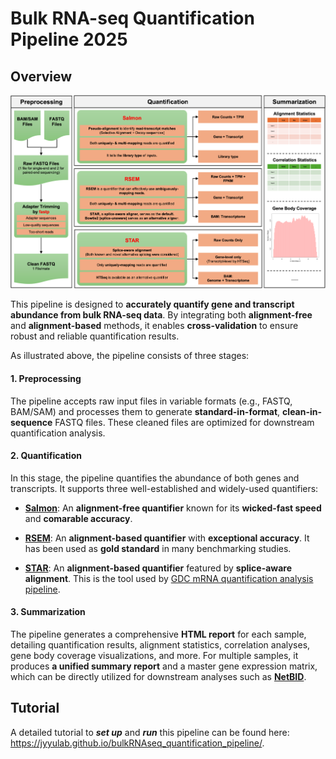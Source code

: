 # Bulk RNA-seq Quantification Pipeline 2025

## Overview

![Picture](./docs/figures/overview.png)

This pipeline is designed to **accurately quantify gene and transcript abundance from bulk RNA-seq data**. By integrating both **alignment-free** and **alignment-based** methods, it enables **cross-validation** to ensure robust and reliable quantification results.

As illustrated above, the pipeline consists of three stages:

#### 1. Preprocessing ####

The pipeline accepts raw input files in variable formats (e.g., FASTQ, BAM/SAM) and processes them to generate **standard-in-format**, **clean-in-sequence** FASTQ files. These cleaned files are optimized for downstream quantification analysis.

#### 2. Quantification

In this stage, the pipeline quantifies the abundance of both genes and transcripts. It supports three well-established and widely-used quantifiers:

- [**Salmon**](https://salmon.readthedocs.io/en/latest/salmon.html): An **alignment-free quantifier** known for its **wicked-fast speed** and **comarable accuracy**.

- [**RSEM**](https://github.com/bli25/RSEM_tutorial): An **alignment-based quantifier** with **exceptional accuracy**. It has been used as **gold standard** in many benchmarking studies.

- [**STAR**](https://github.com/alexdobin/STAR/blob/master/doc/STARmanual.pdf): An **alignment-based quantifier** featured by **splice-aware alignment**. This is the tool used by [GDC mRNA quantification analysis pipeline](https://docs.gdc.cancer.gov/Data/Bioinformatics_Pipelines/Expression_mRNA_Pipeline).

#### 3. Summarization

The pipeline generates a comprehensive **HTML report** for each sample, detailing quantification results, alignment statistics, correlation analyses, gene body coverage visualizations, and more. For multiple samples, it produces **a unified summary report** and a master gene expression matrix, which can be directly utilized for downstream analyses such as [**NetBID**](https://github.com/jyyulab/NetBID).

## Tutorial

A detailed tutorial to ***set up*** and ***run*** this pipeline can be found here: https://jyyulab.github.io/bulkRNAseq_quantification_pipeline/.
